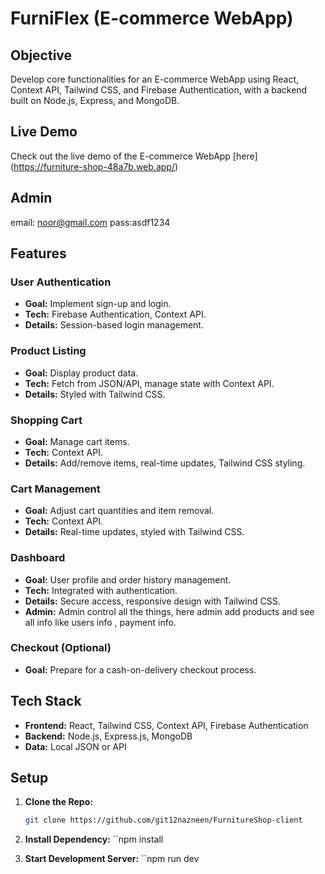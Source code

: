 # FurniFlex (E-commerce WebApp)

## Objective

Develop core functionalities for an E-commerce WebApp using React, Context API, Tailwind CSS, and Firebase Authentication, with a backend built on Node.js, Express, and MongoDB.

## Live Demo

Check out the live demo of the E-commerce WebApp [here] (https://furniture-shop-48a7b.web.app/)

## Admin 
email: noor@gmail.com
pass:asdf1234

## Features

### User Authentication
- **Goal:** Implement sign-up and login.
- **Tech:** Firebase Authentication, Context API.
- **Details:** Session-based login management.

### Product Listing
- **Goal:** Display product data.
- **Tech:** Fetch from JSON/API, manage state with Context API.
- **Details:** Styled with Tailwind CSS.

### Shopping Cart
- **Goal:** Manage cart items.
- **Tech:** Context API.
- **Details:** Add/remove items, real-time updates, Tailwind CSS styling.

### Cart Management
- **Goal:** Adjust cart quantities and item removal.
- **Tech:** Context API.
- **Details:** Real-time updates, styled with Tailwind CSS.

### Dashboard
- **Goal:** User profile and order history management.
- **Tech:** Integrated with authentication.
- **Details:** Secure access, responsive design with Tailwind CSS.
- **Admin:** Admin control all the  things, here admin add products and see all info like users info , payment info.

### Checkout (Optional)
- **Goal:** Prepare for a cash-on-delivery checkout process.

## Tech Stack

- **Frontend:** React, Tailwind CSS, Context API, Firebase Authentication
- **Backend:** Node.js, Express.js, MongoDB
- **Data:** Local JSON or API

## Setup

1. **Clone the Repo:**
   ```bash
   git clone https://github.com/git12nazneen/FurnitureShop-client

2. **Install Dependency:**
    ``npm install
    
3. **Start Development Server:**
 ``npm run dev

